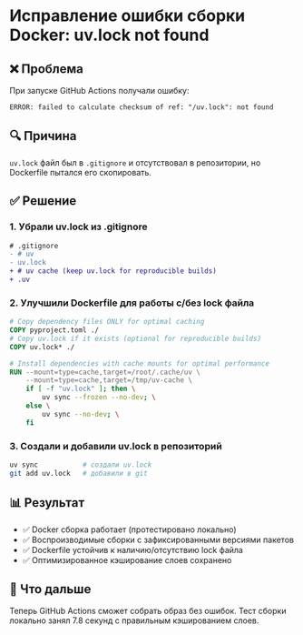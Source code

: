 # Исправление ошибки сборки Docker: uv.lock not found

## ❌ Проблема
При запуске GitHub Actions получали ошибку:
```
ERROR: failed to calculate checksum of ref: "/uv.lock": not found
```

## 🔍 Причина
`uv.lock` файл был в `.gitignore` и отсутствовал в репозитории, но Dockerfile пытался его скопировать.

## ✅ Решение

### 1. Убрали uv.lock из .gitignore
```diff
# .gitignore
- # uv
- uv.lock
+ # uv cache (keep uv.lock for reproducible builds)
+ .uv
```

### 2. Улучшили Dockerfile для работы с/без lock файла
```dockerfile
# Copy dependency files ONLY for optimal caching
COPY pyproject.toml ./
# Copy uv.lock if it exists (optional for reproducible builds)
COPY uv.lock* ./

# Install dependencies with cache mounts for optimal performance
RUN --mount=type=cache,target=/root/.cache/uv \
    --mount=type=cache,target=/tmp/uv-cache \
    if [ -f "uv.lock" ]; then \
        uv sync --frozen --no-dev; \
    else \
        uv sync --no-dev; \
    fi
```

### 3. Создали и добавили uv.lock в репозиторий
```bash
uv sync           # создали uv.lock
git add uv.lock   # добавили в git
```

## 📊 Результат

- ✅ Docker сборка работает (протестировано локально)
- ✅ Воспроизводимые сборки с зафиксированными версиями пакетов
- ✅ Dockerfile устойчив к наличию/отсутствию lock файла
- ✅ Оптимизированное кэширование слоев сохранено

## 🚀 Что дальше

Теперь GitHub Actions сможет собрать образ без ошибок. Тест сборки локально занял 7.8 секунд с правильным кэшированием слоев.